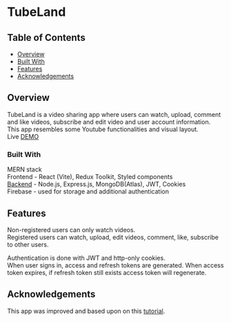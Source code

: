 # TubeLand

## Table of Contents

- [Overview](#overview)
- [Built With](#built-with)
- [Features](#features)
- [Acknowledgements](#acknowledgements)

## Overview
TubeLand is a video sharing app where users can watch, upload, comment and like videos, subscribe and edit video and user account information.   
This app resembles some Youtube functionalities and visual layout.  
Live [DEMO](https://tubeland.onrender.com/)

### Built With
MERN stack  
Frontend - React (Vite), Redux Toolkit, Styled components  
[Backend](https://github.com/damjans92/mern-video-app-backend) - Node.js, Express.js, MongoDB(Atlas), JWT, Cookies   
Firebase - used for storage and additional authentication

## Features
Non-registered users can only watch videos.  
Registered users can watch, upload, edit videos, comment, like, subscribe to other users.

Authentication is done with JWT and http-only cookies.  
When user signs in, access and refresh tokens are generated. When access token expires, if refresh token still exists access token will regenerate.

## Acknowledgements
This app was improved and based upon on this [tutorial](https://www.youtube.com/watch?v=CCF-xV3RSSs).

